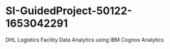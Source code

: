 # SI-GuidedProject-50122-1653042291
DHL Logistics Facility Data Analytics using IBM Cognos Analytics
